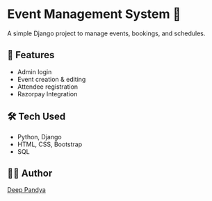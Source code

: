 # Event Management System 🎉

A simple Django project to manage events, bookings, and schedules.

## 🔧 Features
- Admin login
- Event creation & editing
- Attendee registration
- Razorpay Integration

## 🛠️ Tech Used
- Python, Django
- HTML, CSS, Bootstrap 
- SQL


## 🧑‍💻 Author
[Deep Pandya](https://www.linkedin.com/in/deep-pandya-763648244/)
